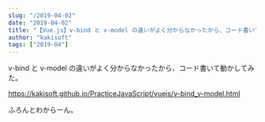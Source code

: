 ```yaml
---
slug: "/2019-04-02"
date: "2019-04-02"
title: "【Vue.js】v-bind と v-model の違いがよく分からなかったから、コード書いて動かしてみた。"
author: "kakisoft"
tags: ["2019-04"]
---
```

v-bind と v-model の違いがよく分からなかったから、コード書いて動かしてみた。  

<https://kakisoft.github.io/PracticeJavaScript/vuejs/v-bind_v-model.html>  

ふろんとわからーん。  


